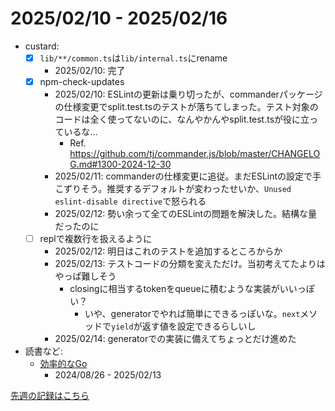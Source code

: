 # 2025/02/10 - 2025/02/16

- custard:
    - [x] `lib/**/common.ts`は`lib/internal.ts`にrename
        - 2025/02/10: 完了
    - [x] npm-check-updates
        - 2025/02/10: ESLintの更新は乗り切ったが、commanderパッケージの仕様変更でsplit.test.tsのテストが落ちてしまった。テスト対象のコードは全く使ってないのに、なんやかんやsplit.test.tsが役に立っているな...
            - Ref. <https://github.com/tj/commander.js/blob/master/CHANGELOG.md#1300-2024-12-30>
        - 2025/02/11: commanderの仕様変更に追従。まだESLintの設定で手こずりそう。推奨するデフォルトが変わったせいか、`Unused eslint-disable directive`で怒られる
        - 2025/02/12: 勢い余って全てのESLintの問題を解決した。結構な量だったのに
    - [ ] replで複数行を扱えるように
        - 2025/02/12: 明日はこれのテストを追加するところからか
        - 2025/02/13: テストコードの分類を変えただけ。当初考えてたよりはやっぱ難しそう
            - closingに相当するtokenをqueueに積むような実装がいいっぽい？
                - いや、generatorでやれば簡単にできるっぽいな。`next`メソッドで`yield`が返す値を設定できるらしいし
        - 2025/02/14: generatorでの実装に備えてちょっとだけ進めた
- 読書など:
    - [効率的なGo](https://www.oreilly.co.jp//books/9784814400539/)
        - 2024/08/26 - 2025/02/13

[先週の記録はこちら](https://github.com/igrep/daily-commits/blob/36905fcb338eb78fe5650cb3c5e54ab9484c3da2/yesterday.md)
